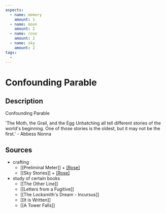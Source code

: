 ```yaml
---
aspects: 
  - name: memory
    amount: 1
  - name: moon
    amount: 2
  - name: rose
    amount: 2
  - name: sky
    amount: 2
tags:
  - 
---
```


# Confounding Parable

## Description
Confounding Parable

'The Moth, the Grail, and the Egg Unhatching all tell different stories of the world's beginning. One of those stories is the oldest, but it may not be the first.' - Abbess Nonna
## Sources
- crafting
	- [[Preliminal Meter]] + [[Rose]](5)
	- [[Sky Stories]] + [[Rose]](5)
- study of certain books 
	- [[The Other Line]]
	- [[Letters from a Fugitive]]
	- [[The Locksmith's Dream - Incursus]]
	- [[It is Written]]
	- [[A Tower Falls]]